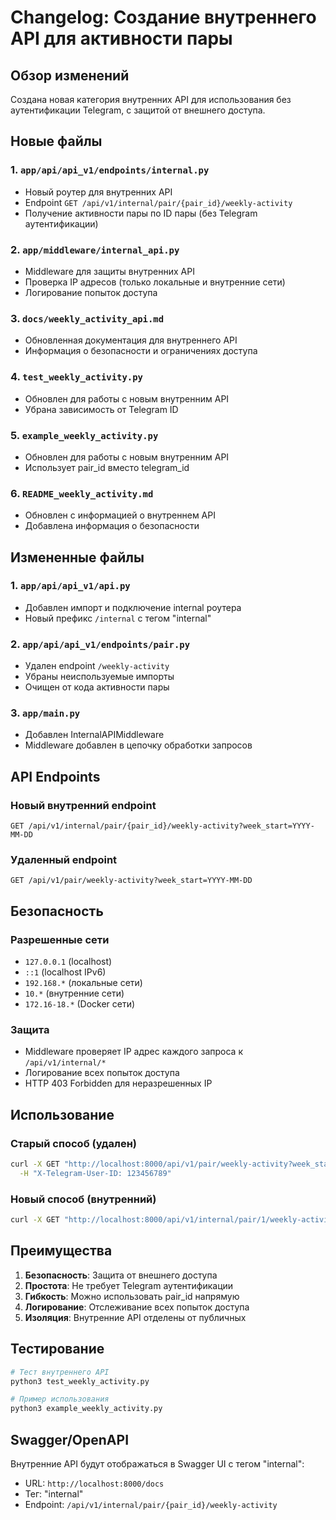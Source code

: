 # Changelog: Создание внутреннего API для активности пары

## Обзор изменений

Создана новая категория внутренних API для использования без аутентификации Telegram, с защитой от внешнего доступа.

## Новые файлы

### 1. `app/api/api_v1/endpoints/internal.py`
- Новый роутер для внутренних API
- Endpoint `GET /api/v1/internal/pair/{pair_id}/weekly-activity`
- Получение активности пары по ID пары (без Telegram аутентификации)

### 2. `app/middleware/internal_api.py`
- Middleware для защиты внутренних API
- Проверка IP адресов (только локальные и внутренние сети)
- Логирование попыток доступа

### 3. `docs/weekly_activity_api.md`
- Обновленная документация для внутреннего API
- Информация о безопасности и ограничениях доступа

### 4. `test_weekly_activity.py`
- Обновлен для работы с новым внутренним API
- Убрана зависимость от Telegram ID

### 5. `example_weekly_activity.py`
- Обновлен для работы с новым внутренним API
- Использует pair_id вместо telegram_id

### 6. `README_weekly_activity.md`
- Обновлен с информацией о внутреннем API
- Добавлена информация о безопасности

## Измененные файлы

### 1. `app/api/api_v1/api.py`
- Добавлен импорт и подключение internal роутера
- Новый префикс `/internal` с тегом "internal"

### 2. `app/api/api_v1/endpoints/pair.py`
- Удален endpoint `/weekly-activity`
- Убраны неиспользуемые импорты
- Очищен от кода активности пары

### 3. `app/main.py`
- Добавлен InternalAPIMiddleware
- Middleware добавлен в цепочку обработки запросов

## API Endpoints

### Новый внутренний endpoint
```
GET /api/v1/internal/pair/{pair_id}/weekly-activity?week_start=YYYY-MM-DD
```

### Удаленный endpoint
```
GET /api/v1/pair/weekly-activity?week_start=YYYY-MM-DD
```

## Безопасность

### Разрешенные сети
- `127.0.0.1` (localhost)
- `::1` (localhost IPv6)
- `192.168.*` (локальные сети)
- `10.*` (внутренние сети)
- `172.16-18.*` (Docker сети)

### Защита
- Middleware проверяет IP адрес каждого запроса к `/api/v1/internal/*`
- Логирование всех попыток доступа
- HTTP 403 Forbidden для неразрешенных IP

## Использование

### Старый способ (удален)
```bash
curl -X GET "http://localhost:8000/api/v1/pair/weekly-activity?week_start=2024-01-15" \
  -H "X-Telegram-User-ID: 123456789"
```

### Новый способ (внутренний)
```bash
curl -X GET "http://localhost:8000/api/v1/internal/pair/1/weekly-activity?week_start=2024-01-15"
```

## Преимущества

1. **Безопасность**: Защита от внешнего доступа
2. **Простота**: Не требует Telegram аутентификации
3. **Гибкость**: Можно использовать pair_id напрямую
4. **Логирование**: Отслеживание всех попыток доступа
5. **Изоляция**: Внутренние API отделены от публичных

## Тестирование

```bash
# Тест внутреннего API
python3 test_weekly_activity.py

# Пример использования
python3 example_weekly_activity.py
```

## Swagger/OpenAPI

Внутренние API будут отображаться в Swagger UI с тегом "internal":
- URL: `http://localhost:8000/docs`
- Тег: "internal"
- Endpoint: `/api/v1/internal/pair/{pair_id}/weekly-activity`
